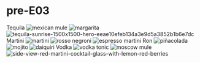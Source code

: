 # pre-E03
Tequila
![mexican mule](https://github.com/user-attachments/assets/54c7c43b-106d-4434-91c8-ac961bd9efe4)
![margarita](https://github.com/user-attachments/assets/7aee45fd-7f1b-4870-a7fb-55f7e6b33b13)
![tequila-sunrise-1500x1500-hero-eeae10efeb134a3e9d5a3852b1b6e7dc](https://github.com/user-attachments/assets/112dca92-49e8-4476-b84c-784c5f0bd2d4)
Martini
![martini](https://github.com/user-attachments/assets/3c167116-2fe8-4eee-bef8-98f25d63e438)
![rosso negroni](https://github.com/user-attachments/assets/f74d34d4-143b-403f-b100-ccd453d09c0e)
![espresso martini](https://github.com/user-attachments/assets/4a4aa421-cdcb-49ef-8ff5-ca7656892d14)
Ron
![piñacolada](https://github.com/user-attachments/assets/78d4f6ee-f966-45b4-a3c3-faee0846c2bd)
![mojito](https://github.com/user-attachments/assets/3357077a-8a2c-43a7-92cc-61f7ac5f0ab9)
![daiquiri](https://github.com/user-attachments/assets/713076b6-b515-48f8-91e7-b97ec3dddb3d)
Vodka
![vodka tonic](https://github.com/user-attachments/assets/5e86dee8-9e88-46e1-b1ab-f2d28ebaa42c)
![moscow mule](https://github.com/user-attachments/assets/b1a73a6d-feb6-48b8-9e0e-e06334bcbec5)
![side-view-red-martini-cocktail-glass-with-lemon-red-berries](https://github.com/user-attachments/assets/50977b00-7fc4-4e14-9958-4abffc7bc06b)
